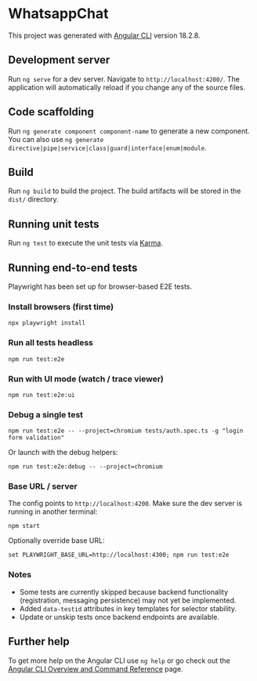 # WhatsappChat

This project was generated with [Angular CLI](https://github.com/angular/angular-cli) version 18.2.8.

## Development server

Run `ng serve` for a dev server. Navigate to `http://localhost:4200/`. The application will automatically reload if you change any of the source files.

## Code scaffolding

Run `ng generate component component-name` to generate a new component. You can also use `ng generate directive|pipe|service|class|guard|interface|enum|module`.

## Build

Run `ng build` to build the project. The build artifacts will be stored in the `dist/` directory.

## Running unit tests

Run `ng test` to execute the unit tests via [Karma](https://karma-runner.github.io).

## Running end-to-end tests
Playwright has been set up for browser-based E2E tests.

### Install browsers (first time)

```
npx playwright install
```

### Run all tests headless

```
npm run test:e2e
```

### Run with UI mode (watch / trace viewer)

```
npm run test:e2e:ui
```

### Debug a single test

```
npm run test:e2e -- --project=chromium tests/auth.spec.ts -g "login form validation"
```

Or launch with the debug helpers:

```
npm run test:e2e:debug -- --project=chromium
```

### Base URL / server

The config points to `http://localhost:4200`. Make sure the dev server is running in another terminal:

```
npm start
```

Optionally override base URL:

```
set PLAYWRIGHT_BASE_URL=http://localhost:4300; npm run test:e2e
```

### Notes

- Some tests are currently skipped because backend functionality (registration, messaging persistence) may not yet be implemented.
- Added `data-testid` attributes in key templates for selector stability.
- Update or unskip tests once backend endpoints are available.

## Further help

To get more help on the Angular CLI use `ng help` or go check out the [Angular CLI Overview and Command Reference](https://angular.dev/tools/cli) page.
